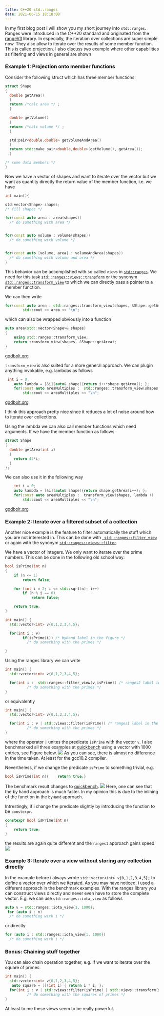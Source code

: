 ```yaml
---
title: C++20 std::ranges
date: 2021-06-15 18:18:08
---
```

In my first blog post i will show you my short journey into `std::ranges`. Ranges were introduced in the C++20 standard and originated from the [rangeV3](https://github.com/ericniebler/range-v3) library.
In especially, the iteration over collections are super simple now. They also allow to iterate over the results of some member function. This is called projection. I also discuss two example where other capabilities as filtering and views in general are shown

### Example 1: Projection onto member functions
Consider the following struct which has three member functions:

``` cpp
struct Shape
{
  double getArea()
  {
  return /*calc area */ ;
  }

  double getVolume()
  {
  return /*calc volume */ ;
  }

  std:pair<double,double> getVolumeAndArea()
  {
  return std::make_pair<double,double>(getVolume(), getArea());
  }

/* some data members */
}
```
Now we have a vector of shapes and want to iterate over the vector but we want as quantity directly the return value of the member function, i.e. we have
``` cpp
int main(){

std:vector<Shape> shapes;
/* fill shapes */

for(const auto area : area(shapes))
  /* do something with area */


for(const auto volume : volume(shapes))
  /* do something with volume */


for(const auto [volume, area] : volumeAndArea(shapes))
  /* do something with volume and area */
}
```

This behavior can be accomplished with so called `views` in [`std::ranges`](https://en.cppreference.com/w/cpp/ranges). We need for this task [`std::ranges::views::transform`](https://en.cppreference.com/w/cpp/ranges/transform_view) or the synonym [`std::ranges::transform_view`](https://en.cppreference.com/w/cpp/ranges/transform_view) to which we can directly pass a pointer to a member function.

We can then write
```cpp
for(const auto area : std::ranges::transform_view(shapes, &Shape::getArea ))
        std::cout << area << "\n";
```

which can also be wrapped obviously into a function
```cpp
auto area(std::vector<Shape>& shapes)
{
    using std::ranges::transform_view;
    return transform_view(shapes, &Shape::getArea);
}
```
[godbolt.org](https://godbolt.org/z/EsKzz3v8x)

`transform_view` is also suited for a more general approach. We can plugin anything invokable, e.g. lambdas as follows

```cpp
 int i = 0;
    auto lambda = [&i](auto& shape){return i++*shape.getArea(); };
    for(const auto areaMultiples :  std::ranges::transform_view(shapes, lambda ))
        std::cout << areaMultiples << "\n";

```
[godbolt.org](https://godbolt.org/z/Y146xKfMs)

I think this approach pretty nice since it reduces a lot of noise around how to iterate over collections.

Using the lambda we can also call member functions which need arguments.
If we have the member function as follows
```cpp
struct Shape
{
  double getArea(int i)
  {
    return 42*i;
  }
};

```
We can also use it in the following way
```cpp
    int i = 0;
    auto lambda = [&i](auto& shape){return shape.getArea(i++); };
    for(const auto areaMultiples :  transform_view(shapes, lambda ))
        std::cout << areaMultiples << "\n";
```
[godbolt.org](https://godbolt.org/z/3hKcjar4s)

### Example 2: Iterate over a filtered subset of a collection
Another nice example is the feature to filter automatically the stuff which you are not interested in.
This can be done with [` std::ranges::filter_view`](https://en.cppreference.com/w/cpp/ranges/filter_view) or again with the synonym [`std::ranges::views::filter`](https://en.cppreference.com/w/cpp/ranges/filter_view).

We have a vector of integers. We only want to iterate over the prime numbers. This can be done in the following old school way:

```cpp
bool isPrime(int n)
{
    if (n <= 1)
        return false;

    for (int i = 2; i <= std::sqrt(n); i++)
        if (n % i == 0)
            return false;

    return true;
}

int main() {
  std::vector<int> v{0,1,2,3,4,5};

  for(int i : v)
        if(isPrime(i)) /* byhand label in the figure */
          /* do something with the primes */

}
```
Using the ranges library we can write
```cpp
int main() {
  std::vector<int> v{0,1,2,3,4,5};

  for(int i :  std::ranges::filter_view(v,isPrime)) /* ranges2 label in the figure */
          /* do something with the primes */
}
```

or equivalently
```cpp
int main() {
  std::vector<int> v{0,1,2,3,4,5};

  for(int i : v | std::views::filter(isPrime)) /* ranges1 label in the figure */
          /* do something with the primes */
}
```
where the operator `|` unites the predicate `isPrime` with the vector `v`.
I also benchmarked all three examples at [quickbench](https://www.quick-bench.com/q/hC-zMSq9EkG4dgZjTCKLUUdAa90) using a vector with 1000 entries, see Figure below.
![](rangesEqualSpeed.png)
As you can see, there is almost no difference in the time taken. At least for the gcc10.2 compiler.

Nevertheless, if we change the predicate `isPrime` to something trivial, e.g.
```cpp
bool isPrime(int n){    return true;}
```
The benchmark result changes to [quickbench](https://www.quick-bench.com/q/aOGmAl94qbjJZfsinXrqOlxjDyk#).
![](rangesDifferentSpeed.png)
Here, one can see that the by hand approach is much faster. In my opinion this is due to the inlining of the function in the `byHand` approach.

Intrestingly, if i change the predicate slightly by introducing the function to be `constexpr`.
``` cpp
constexpr bool isPrime(int n)
{
    return true;
}
```
the results are again quite different and the `ranges1` approach gains speed:
![](rangesDifferentWithConstexprSpeed.png)





### Example 3: Iterate over a view without storing any collection directly
In the example before i always wrote `std::vector<int> v{0,1,2,3,4,5};` to define a vector over which we iterated. As you may have noticed, i used a different approach in the benchmark examples. With the ranges library you can construct views directly and never even have to store the complete vector. E.g. we can use `std::ranges::iota_view` as follows
```cpp
auto v = std::ranges::iota_view{1, 1000};
 for (auto i : v)
  /* do something with i */
```
or directly
```cpp
for (auto i : std::ranges::iota_view{1, 1000})
  /* do something with i */
```
### Bonus: Chaining stuff together
You can also chain operation together, e.g. if we want to iterate over the square of primes:
```cpp
int main() {
  std::vector<int> v{0,1,2,3,4,5};
   auto square = [](int i) { return i * i; };
  for(int i : v | std::views::filter(isPrime) | std::views::transform(square))
          /* do something with the squares of primes */
}
```
At least to me these views seem to be really powerful.



<!---
#include <ranges>
#include <vector>
bool isPrime(int n)
{
    return true;
}



static void ranges1(benchmark::State& state) {
   auto v = std::ranges::iota_view{1, 1000};
   int sumOverPrimes = 0;
  for (auto _ : state) {
    for(int i : v | std::views::filter(isPrime))
       benchmark::DoNotOptimize(i);
  }
}
// Register the function as a benchmark
BENCHMARK(ranges1);

static void ranges2(benchmark::State& state) {
   auto v = std::ranges::iota_view{1, 1000};

   int sumOverPrimes = 0;
  for (auto _ : state) {
    for(int i :  std::ranges::filter_view(v,isPrime))
       benchmark::DoNotOptimize(i);
  }
}
// Register the function as a benchmark
BENCHMARK(ranges2);

static void byhand(benchmark::State& state) {
  auto v = std::ranges::iota_view{1, 1000};

  int sumOverPrimes = 0;
  for (auto _ : state) {
    for(int i : v)
      if (isPrime(i))
          benchmark::DoNotOptimize(i);
  }
}
BENCHMARK(byhand);
-->